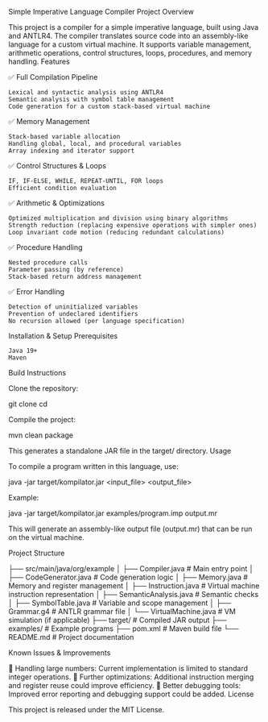 Simple Imperative Language Compiler
Project Overview

This project is a compiler for a simple imperative language, built using Java and ANTLR4. The compiler translates source code into an assembly-like language for a custom virtual machine. It supports variable management, arithmetic operations, control structures, loops, procedures, and memory handling.
Features

✅ Full Compilation Pipeline

    Lexical and syntactic analysis using ANTLR4
    Semantic analysis with symbol table management
    Code generation for a custom stack-based virtual machine

✅ Memory Management

    Stack-based variable allocation
    Handling global, local, and procedural variables
    Array indexing and iterator support

✅ Control Structures & Loops

    IF, IF-ELSE, WHILE, REPEAT-UNTIL, FOR loops
    Efficient condition evaluation

✅ Arithmetic & Optimizations

    Optimized multiplication and division using binary algorithms
    Strength reduction (replacing expensive operations with simpler ones)
    Loop invariant code motion (reducing redundant calculations)

✅ Procedure Handling

    Nested procedure calls
    Parameter passing (by reference)
    Stack-based return address management

✅ Error Handling

    Detection of uninitialized variables
    Prevention of undeclared identifiers
    No recursion allowed (per language specification)

Installation & Setup
Prerequisites

    Java 19+
    Maven

Build Instructions

Clone the repository:

git clone <repository-url>
cd <project-folder>

Compile the project:

mvn clean package

This generates a standalone JAR file in the target/ directory.
Usage

To compile a program written in this language, use:

java -jar target/kompilator.jar <input_file> <output_file>

Example:

java -jar target/kompilator.jar examples/program.imp output.mr

This will generate an assembly-like output file (output.mr) that can be run on the virtual machine.

Project Structure

├── src/main/java/org/example
│   ├── Compiler.java          # Main entry point
│   ├── CodeGenerator.java     # Code generation logic
│   ├── Memory.java            # Memory and register management
│   ├── Instruction.java       # Virtual machine instruction representation
│   ├── SemanticAnalysis.java  # Semantic checks
│   ├── SymbolTable.java       # Variable and scope management
│   ├── Grammar.g4             # ANTLR grammar file
│   └── VirtualMachine.java    # VM simulation (if applicable)
├── target/                    # Compiled JAR output
├── examples/                   # Example programs
├── pom.xml                     # Maven build file
└── README.md                   # Project documentation

Known Issues & Improvements

🔹 Handling large numbers: Current implementation is limited to standard integer operations.
🔹 Further optimizations: Additional instruction merging and register reuse could improve efficiency.
🔹 Better debugging tools: Improved error reporting and debugging support could be added.
License

This project is released under the MIT License.
